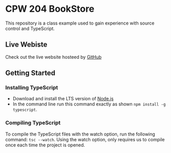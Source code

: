 # CPW 204 BookStore
This repository is a class example used to gain experience with source control and TypeScript.

## Live Webiste
Check out the live website hosteed by [GitHub](https://jessietech08.github.io/BookStore/)

## Getting Started

### Installing TypeScript
- Download and install the LTS version of [Node.js](https://nodejs.org/)
- In the command line run this command exactly as shown `npm install -g typescript`.

### Compiling TypeScript
To compile the TypeScript files with the watch option, run the following command: `tsc --watch`. Using the watch option,  only requires us to compile once each time the project is opened.
